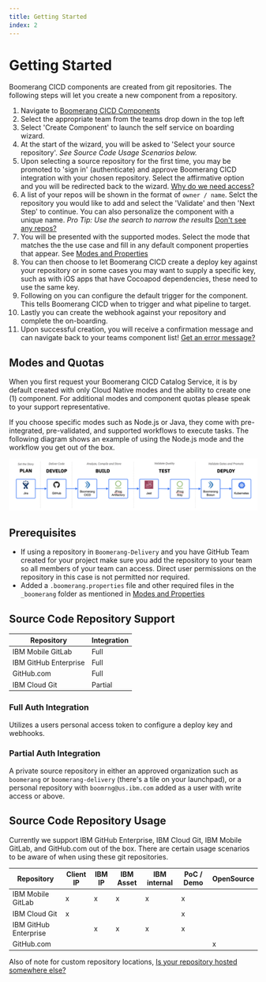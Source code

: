 ```yaml
---
title: Getting Started
index: 2
---
```


# Getting Started

Boomerang CICD components are created from git repositories. The following steps will let you create a new component from a repository.

1. Navigate to [Boomerang CICD Components](https://launch.boomerangplatform.net/cicd/apps/components)
2. Select the appropriate team from the teams drop down in the top left
3. Select 'Create Component' to launch the self service on boarding wizard.
4. At the start of the wizard, you will be asked to 'Select your source repository'. _See Source Code Usage Scenarios below._
5. Upon selecting a source repository for the first time, you may be promoted to 'sign in' (authenticate) and approve Boomerang CICD integration with your chosen repository. Select the affirmative option and you will be redirected back to the wizard. [Why do we need access?](/boomerang-cicd/introduction/frequently-asked-questions)
6. A list of your repos will be shown in the format of `owner / name`. Selct the repository you would like to add and select the 'Validate' and then 'Next Step' to continue. You can also personalize the component with a unique name. _Pro Tip: Use the search to narrow the results_ [Don't see any repos?](/boomerang-cicd/introduction/frequently-asked-questions)
7. You will be presented with the supported modes. Select the mode that matches the the use case and fill in any default component properties that appear. See [Modes and Properties](/boomerang-cicd/how-to-guide/modes-and-properties)
8. You can then choose to let Boomerang CICD create a deploy key against your repository or in some cases you may want to supply a specific key, such as with iOS apps that have Cocoapod dependencies, these need to use the same key.
9. Following on you can configure the default trigger for the component. This tells Boomerang CICD when to trigger and what pipeline to target.
10. Lastly you can create the webhook against your repository and complete the on-boarding.
11. Upon successful creation, you will receive a confirmation message and can navigate back to your teams component list! [Get an error message?](/boomerang-cicd/introduction/frequently-asked-questions)

## Modes and Quotas

When you first request your Boomerang CICD Catalog Service, it is by default created with only Cloud Native modes and the ability to create one (1) component. For additional modes and component quotas please speak to your support representative.

If you choose specific modes such as Node.js or Java, they come with pre-integrated, pre-validated, and supported workflows to execute tasks. The following diagram shows an example of using the Node.js mode and the workflow you get out of the box.

![Node.js Pre-Integrated Mode](./img/pre-integrated-execution.png)

## Prerequisites

- If using a repository in `Boomerang-Delivery` and you have GitHub Team created for your project make sure you add the repository to your team so all members of your team can access. Direct user permissions on the repository in this case is not permitted nor required.
- Added a `.boomerang.properties` file and other required files in the `_boomerang` folder as mentioned in [Modes and Properties](/boomerang-cicd/how-to-guide/modes-and-properties)

## Source Code Repository Support

| Repository            | Integration |
| --------------------- | ----------- |
| IBM Mobile GitLab     | Full        |
| IBM GitHub Enterprise | Full        |
| GitHub.com            | Full        |
| IBM Cloud Git         | Partial     |

### Full Auth Integration

Utilizes a users personal access token to configure a deploy key and webhooks.

### Partial Auth Integration

A private source repository in either an approved organization such as `boomerang` or `boomerang-delivery` (there's a tile on your launchpad), or a personal repository with `boomrng@us.ibm.com` added as a user with write access or above.

## Source Code Repository Usage

Currently we support IBM GitHub Enterprise, IBM Cloud Git, IBM Mobile GitLab, and GitHub.com out of the box. There are certain usage scenarios to be aware of when using these git repositories.

| Repository            | Client IP | IBM IP | IBM Asset | IBM internal | PoC / Demo | OpenSource |
| --------------------- | --------- | ------ | --------- | ------------ | ---------- | ---------- |
| IBM Mobile GitLab     | x         | x      | x         | x            | x          |            |
| IBM Cloud Git         | x         |        |           |              | x          |            |
| IBM GitHub Enterprise |           | x      | x         | x            | x          |            |
| GitHub.com            |           |        |           |              |            | x          |

Also of note for custom repository locations, [Is your repository hosted somewhere else?](/boomerang-cicd/introduction/frequently-asked-questions/)
